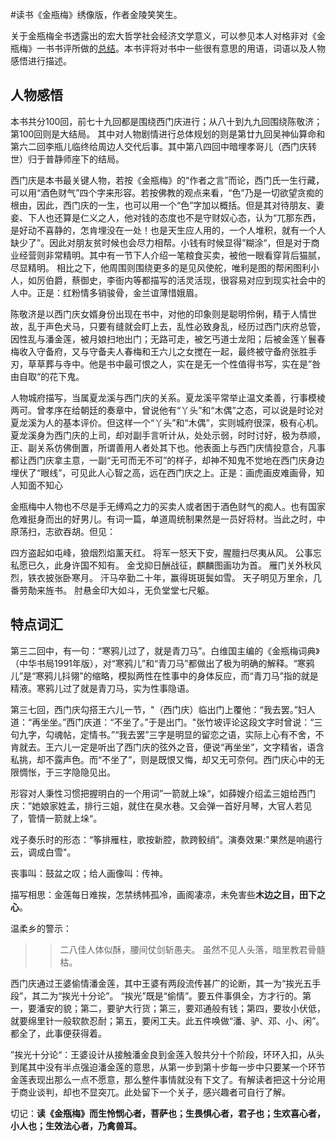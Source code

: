 \#读书《金瓶梅》绣像版，作者金陵笑笑生。

关于金瓶梅全书透露出的宏大哲学社会经济文学意义，可以参见本人对格非对《金瓶梅》一书书评所做的[总结](https://github.com/hokingyang/learngit/blob/master/%E9%9B%AA%E9%9A%90%E9%B9%AD%E9%B8%B6.md)。本书评将对书中一些很有意思的用语，词语以及人物感悟进行描述。

## 人物感悟
本书共分100回，前七十九回都是围绕西门庆进行；从八十到九九回围绕陈敬济；第100回则是大结局。
其中对人物剧情进行总体规划的则是第廿九回吴神仙算命和第六二回李瓶儿临终给周边人交代后事。其中第八四回中暗埋孝哥儿（西门庆转世）归于普静师座下的结局。

西门庆是本书最关键人物，若按《金瓶梅》的“作者之言”而论，西门氏一生行藏，可以用“酒色财气”四个字来形容。若按佛教的观点来看，“色”乃是一切欲望贪痴的根由，因此，西门庆的一生，也可以用一个“色”字加以概括。但是其对待朋友、妻妾、下人也还算是仁义之人，他对钱的态度也不是守财奴心态，认为“兀那东西，是好动不喜静的，怎肯埋没在一处！也是天生应人用的，一个人堆积，就有一个人缺少了”。因此对朋友贫时候也会尽力相帮。小钱有时候显得”糊涂“，但是对于商业经营则非常精明。其中有一节下人介绍一笔粮食买卖，被他一眼看穿背后猫腻，尽显精明。
相比之下，他周围则围绕更多的是见风使舵，唯利是图的帮闲图利小人，如厉伯爵，蔡御史，李衙内等都描写的活灵活现，很容易对应到现实社会中的人中。正是：红粉情多销骏骨，金兰谊薄惜娥眉。

陈敬济是以西门庆女婿身份出现在书中，对他的印象则是聪明伶俐，精于人情世故，乱于声色犬马，只要有缝就会盯上去，乱性必致身乱，经历过西门庆府总管，因性乱与潘金莲，被月娘扫地出门；无路可走，被乞丐道士龙阳；后被金莲丫鬟春梅收入守备府，又与守备夫人春梅和王六儿之女搅在一起，最终被守备府张胜手刃，草草葬与寺中。他是书中最可恨之人，实在是无一个性值得书写，实在是”咎由自取“的花下鬼。

人物城府描写，当属夏龙溪与西门庆的关系。夏龙溪平常举止温文柔善，行事模棱两可。曾孝序在给朝廷的奏章中，曾说他有“丫头”和“木偶”之态，可以说是时论对夏龙溪为人的基本评价。但这样一个“丫头”和“木偶”，实则城府很深，极有心机。夏龙溪身为西门庆的上司，却对副手言听计从，处处示弱，时时讨好，极为恭顺，正、副关系仿佛倒置，所谓善用人者处其下也。他表面上与西门庆情投意合，凡事都让西门庆拿主意，一副“无可而无不可”的样子，却神不知鬼不觉地在西门庆身边埋伏了“眼线”，可见此人心智之高，远在西门庆之上。正是：画虎画皮难画骨，知人知面不知心

金瓶梅中人物也不尽是手无缚鸡之力的买卖人或者困于酒色财气的痴人。也有国家危难挺身而出的好男儿。有词一篇，单道周统制果然是一员好将材。当此之时，中原荡扫，志欲吞胡。但见：
>>
四方盗起如屯峰，狼烟烈焰薰天红。
将军一怒天下安，腥膻扫尽夷从风。
公事忘私愿已久，此身许国不知有。
金戈抑日酬战征，麒麟图画功为首。
雁门关外秋风烈，铁衣披张卧寒月。
汗马卒勤二十年，赢得斑斑鬓如雪。
天子明见万里余，几番劳勣来旌书。
肘悬金印大如斗，无负堂堂七尺躯。

## 特点词汇

第三二回中，有一句：“寒鸦儿过了，就是青刀马”。白维国主编的《金瓶梅词典》（中华书局1991年版），对“寒鸦儿”和“青刀马”都做出了极为明确的解释。“寒鸦儿”是“寒鸦儿抖翎”的缩略，模拟两性在性事中的身体反应，而“青刀马”指的就是精液。寒鸦儿过了就是青刀马，实为性事隐语。

第三七回，西门庆勾搭王六儿一节，"（西门庆）临出门上覆他：“我去罢。”妇人道：“再坐坐。”西门庆道：“不坐了。”于是出门。"张竹坡评论这段文字时曾说：“三句九字，勾魂帖，定情书。”“我去罢”三字是明显的留恋之语，实际上心有不舍，不肯就去。王六儿一定是听出了西门庆的弦外之音，便说“再坐坐”，文字精省，语含私挑，却不露声色。而“不坐了”，则是既恨又悔，却又无可奈何。西门庆心中的无限惆怅，于三字隐隐见出。

形容对人秉性习惯把握明白的一个用词”一箭就上垛“，如薛嫂介绍孟三姐给西门庆：”她娘家姓孟，排行三姐，就住在臭水巷。又会弹一首好月琴，大官人若见了，管情一箭就上垛“。

戏子奏乐时的形态：“筝排雁柱，歌按新腔，款跨鲛绡”。演奏效果:"果然是响遏行云，调成白雪"。

丧事叫：鼓盆之叹；给人画像叫：传神。

描写相思：金莲每日难挨，怎禁绣帏孤冷，画阁凄凉，未免害些**木边之目，田下之心**。

温柔乡的警示：
>>二八佳人体似酥，腰间仗剑斩愚夫。
  虽然不见人头落，暗里教君骨髓枯。

西门庆通过王婆偷情潘金莲，其中王婆有两段流传甚广的论断，其一为“挨光五手段”，其二为“挨光十分论”。
“挨光”既是“偷情”。要五件事俱全，方才行的。第一，要潘安的貌；第二，要驴大行货；第三，要邓通般有钱；第四，要妆小伏低，就要绵里针一般软款忍耐；第五，要闲工夫。此五件唤做“潘、驴、邓、小、闲”。都全了，此事便获得着。

”挨光十分论“：王婆设计从接触潘金良到金莲入彀共分十个阶段，环环入扣，从头到尾其中没有半点强迫潘金莲的意思，从第一步到第十步每一步中只要某一个环节金莲表现出那么一点不愿意，那么整件事情就没有下文了。有解读者把这十分论用于商业谈判，却也不显突兀。此处留下一个关子，感兴趣者可自行了解。

切记：**读《金瓶梅》而生怜悯心者，菩萨也；生畏惧心者，君子也；生欢喜心者，小人也；生效法心者，乃禽兽耳。**

